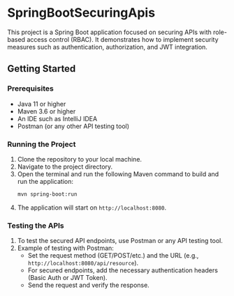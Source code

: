 
# SpringBootSecuringApis

This project is a Spring Boot application focused on securing APIs with role-based access control (RBAC). It demonstrates how to implement security measures such as authentication, authorization, and JWT integration.

## Getting Started

### Prerequisites
- Java 11 or higher
- Maven 3.6 or higher
- An IDE such as IntelliJ IDEA
- Postman (or any other API testing tool)

### Running the Project
1. Clone the repository to your local machine.
2. Navigate to the project directory.
3. Open the terminal and run the following Maven command to build and run the application:
   ```bash
   mvn spring-boot:run
   ```
4. The application will start on `http://localhost:8080`.

### Testing the APIs
1. To test the secured API endpoints, use Postman or any API testing tool.
2. Example of testing with Postman:
   - Set the request method (GET/POST/etc.) and the URL (e.g., `http://localhost:8080/api/resource`).
   - For secured endpoints, add the necessary authentication headers (Basic Auth or JWT Token).
   - Send the request and verify the response.
